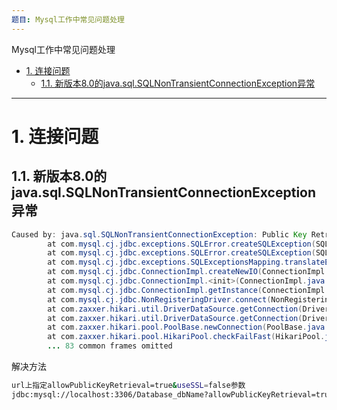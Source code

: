 ```yaml
---
题目: Mysql工作中常见问题处理
---
```


Mysql工作中常见问题处理

<!-- TOC -->

- [1. 连接问题](#1-连接问题)
    - [1.1. 新版本8.0的java.sql.SQLNonTransientConnectionException异常](#11-新版本80的javasqlsqlnontransientconnectionexception异常)

<!-- /TOC -->
---- 

# 1. 连接问题

## 1.1. 新版本8.0的java.sql.SQLNonTransientConnectionException异常
```java
Caused by: java.sql.SQLNonTransientConnectionException: Public Key Retrieval is not allowed
        at com.mysql.cj.jdbc.exceptions.SQLError.createSQLException(SQLError.java:110) ~[mysql-connector-java-8.0.13.jar!/:8.0.13]
        at com.mysql.cj.jdbc.exceptions.SQLError.createSQLException(SQLError.java:97) ~[mysql-connector-java-8.0.13.jar!/:8.0.13]
        at com.mysql.cj.jdbc.exceptions.SQLExceptionsMapping.translateException(SQLExceptionsMapping.java:122) ~[mysql-connector-java-8.0.13.jar!/:8.0.13]
        at com.mysql.cj.jdbc.ConnectionImpl.createNewIO(ConnectionImpl.java:835) ~[mysql-connector-java-8.0.13.jar!/:8.0.13]
        at com.mysql.cj.jdbc.ConnectionImpl.<init>(ConnectionImpl.java:455) ~[mysql-connector-java-8.0.13.jar!/:8.0.13]
        at com.mysql.cj.jdbc.ConnectionImpl.getInstance(ConnectionImpl.java:240) ~[mysql-connector-java-8.0.13.jar!/:8.0.13]
        at com.mysql.cj.jdbc.NonRegisteringDriver.connect(NonRegisteringDriver.java:207) ~[mysql-connector-java-8.0.13.jar!/:8.0.13]
        at com.zaxxer.hikari.util.DriverDataSource.getConnection(DriverDataSource.java:95) ~[HikariCP-2.5.1.jar!/:na]
        at com.zaxxer.hikari.util.DriverDataSource.getConnection(DriverDataSource.java:101) ~[HikariCP-2.5.1.jar!/:na]
        at com.zaxxer.hikari.pool.PoolBase.newConnection(PoolBase.java:341) ~[HikariCP-2.5.1.jar!/:na]
        at com.zaxxer.hikari.pool.HikariPool.checkFailFast(HikariPool.java:506) ~[HikariCP-2.5.1.jar!/:na]
        ... 83 common frames omitted
```

解决方法
```bash
url上指定allowPublicKeyRetrieval=true&useSSL=false参数
jdbc:mysql://localhost:3306/Database_dbName?allowPublicKeyRetrieval=true&useSSL=false;
```
